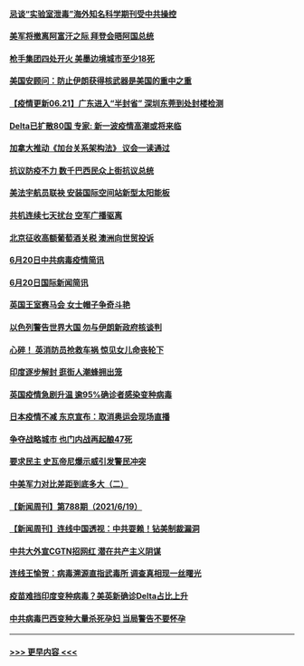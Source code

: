 #### [忌谈“实验室泄毒”海外知名科学期刊受中共操控](../pages/prog202/a103147438.md?t=06211252) 
#### [美军将撤离阿富汗之际 拜登会晤阿国总统](../pages/prog202/a103147452.md?t=06211252) 
#### [枪手集团四处开火 美墨边境城市至少18死](../pages/prog202/a103147415.md?t=06211252) 
#### [美国安顾问：防止伊朗获得核武器是美国的重中之重](../pages/prog202/a103147414.md?t=06211252) 
#### [【疫情更新06.21】广东进入“半封省” 深圳东莞到处封楼检测](../pages/prog202/a103133785.md?t=06211252) 
#### [Delta已扩散80国 专家: 新一波疫情高潮或将来临](../pages/prog202/a103147313.md?t=06211252) 
#### [加拿大推动《加台关系架构法》 议会一读通过](../pages/prog202/a103147349.md?t=06211252) 
#### [抗议防疫不力 数千巴西民众上街抗议总统](../pages/prog202/a103147320.md?t=06211252) 
#### [美法宇航员联袂 安装国际空间站新型太阳能板](../pages/prog202/a103147314.md?t=06211252) 
#### [共机连续七天扰台 空军广播驱离](../pages/prog202/a103147298.md?t=06211252) 
#### [北京征收高额葡萄酒关税 澳洲向世贸投诉](../pages/prog202/a103147215.md?t=06211252) 
#### [6月20日中共病毒疫情简讯](../pages/prog202/a103147207.md?t=06211252) 
#### [6月20日国际新闻简讯](../pages/prog202/a103147199.md?t=06211252) 
#### [英国王室赛马会 女士帽子争奇斗艳](../pages/prog202/a103147177.md?t=06211252) 
#### [以色列警告世界大国 勿与伊朗新政府核谈判](../pages/prog202/a103147171.md?t=06211252) 
#### [心碎！ 英消防员抢救车祸 惊见女儿命丧轮下](../pages/prog202/a103147129.md?t=06211252) 
#### [印度逐步解封 逛街人潮蜂拥出笼](../pages/prog202/a103147123.md?t=06211252) 
#### [英国疫情急剧升温 逾95%确诊者感染变种病毒](../pages/prog202/a103147081.md?t=06211252) 
#### [日本疫情不减 东京宣布：取消奥运会现场直播](../pages/prog202/a103147074.md?t=06211252) 
#### [争夺战略城市 也门内战再起酿47死](../pages/prog202/a103147051.md?t=06211252) 
#### [要求民主 史瓦帝尼爆示威引发警民冲突](../pages/prog202/a103147032.md?t=06211252) 
#### [中美军力对比差距到底多大（二）](../pages/prog202/a103146947.md?t=06211252) 
#### [【新闻周刊】第788期（2021/6/19）](../pages/prog202/a103146917.md?t=06211252) 
#### [【新闻周刊】连线中国透视：中共耍赖！钻美制裁漏洞](../pages/prog202/a103146882.md?t=06211252) 
#### [中共大外宣CGTN招网红 潜在共产主义阴谋](../pages/prog202/a103146358.md?t=06211252) 
#### [连线王愉贺：病毒溯源直指武毒所 调查真相现一丝曙光](../pages/prog202/a103146228.md?t=06211252) 
#### [疫苗难挡印度变种病毒？美英新确诊Delta占比上升](../pages/prog202/a103146183.md?t=06211252) 
#### [中共病毒巴西变种大量杀死孕妇 当局警告不要怀孕](../pages/prog202/a103146615.md?t=06211252) 

----
#### [ >>> 更早内容 <<< ](../indexes/prog202-earlier.md)

